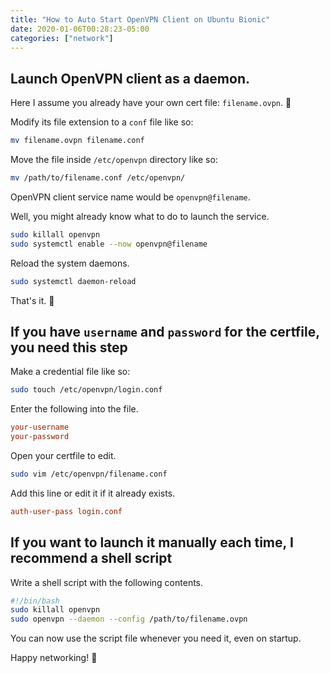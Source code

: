 ```yaml
---
title: "How to Auto Start OpenVPN Client on Ubuntu Bionic"
date: 2020-01-06T00:28:23-05:00
categories: ["network"]
---
```

## Launch OpenVPN client as a daemon.

Here I assume you already have your own cert file: `filename.ovpn`. 🙂

Modify its file extension to a `conf` file like so:

```bash
mv filename.ovpn filename.conf
```

Move the file inside `/etc/openvpn` directory like so:

```bash
mv /path/to/filename.conf /etc/openvpn/
```

OpenVPN client service name would be `openvpn@filename`.

Well, you might already know what to do to launch the service.

```bash
sudo killall openvpn
sudo systemctl enable --now openvpn@filename
```

Reload the system daemons.

```bash
sudo systemctl daemon-reload
```

That's it. 🙂

## If you have `username` and `password` for the certfile, you need this step

Make a credential file like so:

```bash
sudo touch /etc/openvpn/login.conf
```

Enter the following into the file.

```ini
your-username
your-password
```

Open your certfile to edit.

```bash
sudo vim /etc/openvpn/filename.conf
```

Add this line or edit it if it already exists.

```ini
auth-user-pass login.conf
```

## If you want to launch it manually each time, I recommend a shell script

Write a shell script with the following contents.

```bash
#!/bin/bash
sudo killall openvpn
sudo openvpn --daemon --config /path/to/filename.ovpn
```

You can now use the script file whenever you need it, even on startup.

Happy networking! 🙂

